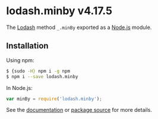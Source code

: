 # lodash.minby v4.17.5

The [Lodash](https://lodash.com/) method `_.minBy` exported as a [Node.js](https://nodejs.org/) module.

## Installation

Using npm:
```bash
$ {sudo -H} npm i -g npm
$ npm i --save lodash.minby
```

In Node.js:
```js
var minBy = require('lodash.minby');
```

See the [documentation](https://lodash.com/docs#minBy) or [package source](https://github.com/lodash/lodash/blob/4.17.5-npm-packages/lodash.minby) for more details.
